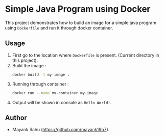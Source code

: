 # Simple Java Program using Docker

This project demonstrates how to build an image for a simple java program using `Dockerfile` and run it through docker container.

## Usage

1. First go to the location where `Dockerfile` is present. (Current directory in this project).
2. Build the image :
	```sh
	docker build -t my-image .
	```
3. Running through container :
	```sh
	docker run --name my-container my-image
	```
4. Output will be shown in console as `Hello World!`.


## Author

- Mayank Sahu (https://github.com/mayank19o7).